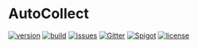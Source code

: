 # AutoCollect
[![version](https://img.shields.io/badge/version-0.0.1-blue)](#)
[![build](https://img.shields.io/badge/build-passing-brightgreen)](#)
[![issues](https://img.shields.io/badge/issues-0-red)](#)
[![Gitter](https://badges.gitter.im/AutoCollect/community.svg)](https://gitter.im/AutoCollect/community?utm_source=badge&utm_medium=badge&utm_campaign=pr-badge)
[![Spigot](https://img.shields.io/badge/Spigot-1.14.4-blue)](#)
[![license](https://img.shields.io/badge/license-Apache_2.0-blue)](https://github.com/corripio/AutoCollect/blob/master/LICENSE)

